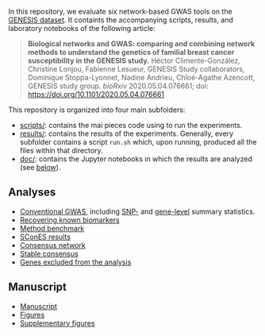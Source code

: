 In this repository, we evaluate six network-based GWAS tools on the [GENESIS dataset](http://bmccancer.biomedcentral.com/articles/10.1186/s12885-015-2028-9). It containts the accompanying scripts, results, and laboratory notebooks of the following article:

> **Biological networks and GWAS: comparing and combining network methods to understand the genetics of familial breast cancer susceptibility in the GENESIS study.** Héctor Climente-González, Christine Lonjou, Fabienne Lesueur, GENESIS Study collaborators, Dominique Stoppa-Lyonnet, Nadine Andrieu, Chloé-Agathe Azencott,  GENESIS study group. *bioRxiv* 2020.05.04.076661; doi: https://doi.org/10.1101/2020.05.04.076661

This repository is organized into four main subfolders:

- [scripts/](scripts): contains the mai pieces code using to run the experiments.
- [results/](results): contains the results of the experiments. Generally, every subfolder contains a script `run.sh` which, upon running, produced all the files within that directory.
- [doc/](doc): contains the Jupyter notebooks in which the results are analyzed (see [below](#analyses)).

## Analyses

* [Conventional GWAS](doc/gwas.ipynb), including [SNP-](results/conventional_gwas/univariate_models.no_covars.tsv) and [gene-level](results/preprocessing/scored_genes.vegas.txt) summary statistics.
* [Recovering known biomarkers](doc/genesis_bcac_comparison.ipynb)
* [Method benchmark](doc/benchmark.ipynb)
* [SConES results](doc/scones.ipynb)
* [Consensus network](doc/consensus.ipynb)
* [Stable consensus](doc/stability.ipynb)
* [Genes excluded from the analysis](doc/bad_genes.ipynb)

## Manuscript

* [Manuscript](manuscript/plos/review_1.pdf)
* [Figures](manuscript/plos/figures.ipynb)
* [Supplementary figures](manuscript/plos/supp_figures.ipynb)
